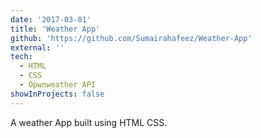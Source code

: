 ```yaml
---
date: '2017-03-01'
title: 'Weather App'
github: 'https://github.com/Sumairahafeez/Weather-App'
external: ''
tech:
  - HTML
  - CSS
  - Opwnweather API
showInProjects: false
---
```

A weather App built using HTML CSS.
